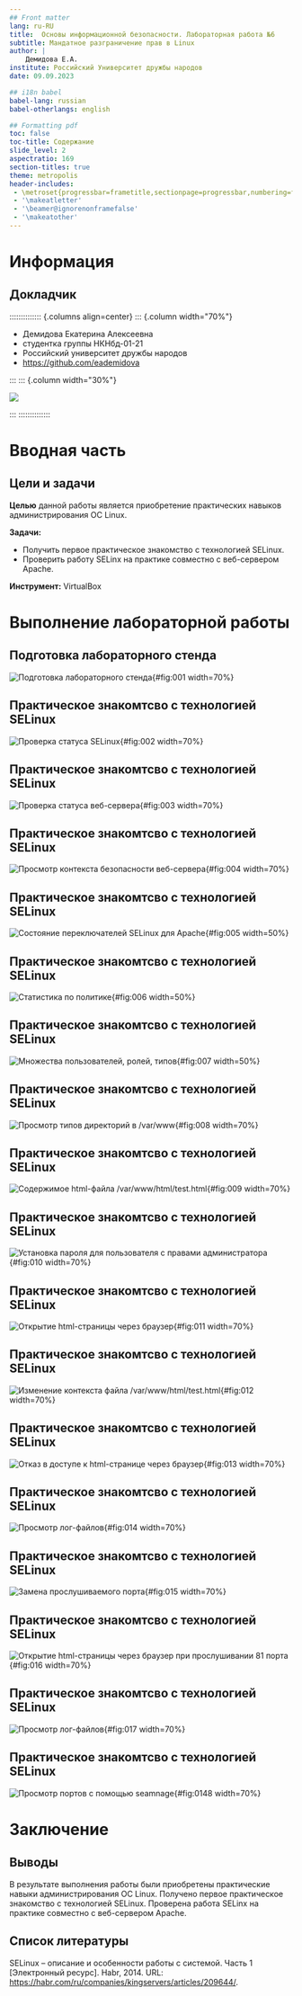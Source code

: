 ```yaml
---
## Front matter
lang: ru-RU
title:  Основы информационной безопасности. Лабораторная работа №6
subtitle: Мандатное разграничение прав в Linux
author: |
	Демидова Е.А.
institute: Российский Университет дружбы народов
date: 09.09.2023

## i18n babel
babel-lang: russian
babel-otherlangs: english

## Formatting pdf
toc: false
toc-title: Содержание
slide_level: 2
aspectratio: 169
section-titles: true
theme: metropolis
header-includes:
 - \metroset{progressbar=frametitle,sectionpage=progressbar,numbering=fraction}
 - '\makeatletter'
 - '\beamer@ignorenonframefalse'
 - '\makeatother'
---
```


# Информация

## Докладчик

:::::::::::::: {.columns align=center}
::: {.column width="70%"}

  * Демидова Екатерина Алексеевна
  * студентка группы НКНбд-01-21
  * Российский университет дружбы народов
  * <https://github.com/eademidova>

:::
::: {.column width="30%"}

![](./image/ava.jpg)

:::
::::::::::::::

# Вводная часть

## Цели и задачи

**Целью** данной работы является приобретение практических навыков администрирования ОС Linux.

**Задачи:**

- Получить первое практическое знакомство с технологией SELinux.
- Проверить работу SELinx на практике совместно с веб-сервером Apache.

**Инструмент:** VirtualBox

# Выполнение лабораторной работы

## Подготовка лабораторного стенда

![Подготовка лабораторного стенда](image/1.png){#fig:001 width=70%}

## Практическое знакомтсво с технологией SELinux

![Проверка статуса SELinux](image/2.png){#fig:002 width=70%}

## Практическое знакомтсво с технологией SELinux

![Проверка статуса веб-сервера](image/3.png){#fig:003 width=70%}

## Практическое знакомтсво с технологией SELinux

![Просмотр контекста безопасности веб-сервера](image/4.png){#fig:004 width=70%}

## Практическое знакомтсво с технологией SELinux

![Состояние переключателей SELinux для Apache](image/5.png){#fig:005 width=50%}

## Практическое знакомтсво с технологией SELinux

![Статистика по политике](image/6.png){#fig:006 width=50%}

## Практическое знакомтсво с технологией SELinux

![Множества пользователей, ролей, типов](image/7.png){#fig:007 width=50%}

## Практическое знакомтсво с технологией SELinux

![Просмотр типов директорий в /var/www](image/8.png){#fig:008 width=70%}

## Практическое знакомтсво с технологией SELinux

![Содержимое html-файла /var/www/html/test.html](image/9.png){#fig:009 width=70%}

## Практическое знакомтсво с технологией SELinux

![Установка пароля для пользователя с правами администратора](image/10.png){#fig:010 width=70%}

## Практическое знакомтсво с технологией SELinux

![Открытие html-страницы через браузер](image/11.png){#fig:011 width=70%}

## Практическое знакомтсво с технологией SELinux

![Изменение контекста файла /var/www/html/test.html](image/12.png){#fig:012 width=70%}

## Практическое знакомтсво с технологией SELinux

![Отказ в доступе к html-странице через браузер](image/13.png){#fig:013 width=70%}

## Практическое знакомтсво с технологией SELinux

![Просмотр лог-файлов](image/14.png){#fig:014 width=70%}

## Практическое знакомтсво с технологией SELinux

![Замена прослушиваемого порта](image/15.png){#fig:015 width=70%}

## Практическое знакомтсво с технологией SELinux

![Открытие html-страницы через браузер при прослушивании 81 порта](image/16.png){#fig:016 width=70%}

## Практическое знакомтсво с технологией SELinux

![Просмотр лог-файлов](image/17.png){#fig:017 width=70%}

## Практическое знакомтсво с технологией SELinux

![Просмотр портов с помощью seamnage](image/18.png){#fig:0148 width=70%}

# Заключение

## Выводы

В результате выполнения работы были приобретены практические навыки администрирования ОС Linux. Получено первое практическое знакомство с технологией SELinux. Проверена работа SELinx на практике совместно с веб-сервером Apache.

## Список литературы

SELinux – описание и особенности работы с системой. Часть 1 [Электронный ресурс]. Habr, 2014. URL: https://habr.com/ru/companies/kingservers/articles/209644/.
